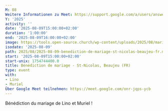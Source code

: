 ```yaml
---
M: 08
Weitere Informationen zu Meet: https://support.google.com/a/users/answer/9282720
Y: '2025'
activity: ''
date: '2025-08-09T15:00:00+02:00'
duration: '1:00:00'
end: '2025-08-09T16:00:00+02:00'
image: https://tools.open-source.church/wp-content/uploads/2025/08/mariage-lino-muriel.jpg
isodate: '2025-08-09'
path: 2025/08/2025-08-09-benediction-de-mariage-st-nicolas-beaujeu-fr.md
start: '2025-08-09T15:00:00+02:00'
start-unix: 1754744400.0
title: Bénédiction de mariage - St-Nicolas, Beaujeu (FR)
type: event
with:
- Lino
- Muriel
Über Google Meet teilnehmen: https://meet.google.com/onr-jqps-ycb
---
```

Bénédiction du mariage de Lino et Muriel !